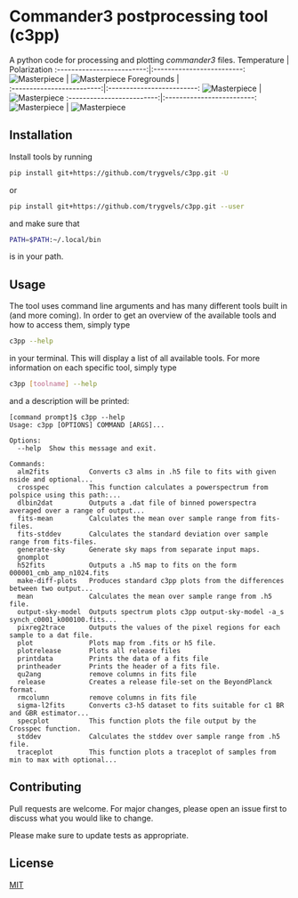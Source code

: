 # Commander3 postprocessing tool (c3pp)

A python code for processing and plotting _commander3_ files.
Temperature             |  Polarization
:-------------------------:|:-------------------------:
![Masterpiece](https://github.com/trygvels/c3pp/blob/master/imgs/spectrum.png) |  ![Masterpiece](https://github.com/trygvels/c3pp/blob/master/imgs/spectrum_pol.png)
Foregrounds             |  
:-------------------------:|:-------------------------:
![Masterpiece](https://github.com/trygvels/c3pp/blob/master/imgs/BP_dust_full_BP7_I_MEAN_w12_n1024_c-sunburst.png) |  ![Masterpiece](https://github.com/trygvels/c3pp/blob/master/imgs/BP_synch_full_BP7_I_MEAN_w12_n1024_c-swamp.png)
:-------------------------:|:-------------------------:
![Masterpiece](https://github.com/trygvels/c3pp/blob/master/imgs/BP_ame_full_BP7_I_MEAN_w12_n1024_c-amber.png) |  ![Masterpiece](https://github.com/trygvels/c3pp/blob/master/imgs/BP_freefree_full_BP7_I_MEAN_w12_n1024_c-freeze.png)

## Installation

Install tools by running 

```bash
pip install git+https://github.com/trygvels/c3pp.git -U
```

or 


```bash
pip install git+https://github.com/trygvels/c3pp.git --user
```

and make sure that
```bash
PATH=$PATH:~/.local/bin
````
is in your path.


## Usage
The tool uses command line arguments and has many different tools built in (and more coming).
In order to get an overview of the available tools and how to access them, simply type
```bash
c3pp --help
````
in your terminal. This will display a list of all available tools.
For more information on each specific tool, simply type
```bash
c3pp [toolname] --help
````
and a description will be printed:
```
[command prompt]$ c3pp --help
Usage: c3pp [OPTIONS] COMMAND [ARGS]...

Options:
  --help  Show this message and exit.

Commands:
  alm2fits          Converts c3 alms in .h5 file to fits with given nside and optional...
  crosspec          This function calculates a powerspectrum from polspice using this path:...
  dlbin2dat         Outputs a .dat file of binned powerspectra averaged over a range of output...
  fits-mean         Calculates the mean over sample range from fits-files.
  fits-stddev       Calculates the standard deviation over sample range from fits-files.
  generate-sky      Generate sky maps from separate input maps.
  gnomplot
  h52fits           Outputs a .h5 map to fits on the form 000001_cmb_amp_n1024.fits
  make-diff-plots   Produces standard c3pp plots from the differences between two output...
  mean              Calculates the mean over sample range from .h5 file.
  output-sky-model  Outputs spectrum plots c3pp output-sky-model -a_s synch_c0001_k000100.fits...
  pixreg2trace      Outputs the values of the pixel regions for each sample to a dat file.
  plot              Plots map from .fits or h5 file.
  plotrelease       Plots all release files
  printdata         Prints the data of a fits file
  printheader       Prints the header of a fits file.
  qu2ang            remove columns in fits file
  release           Creates a release file-set on the BeyondPlanck format.
  rmcolumn          remove columns in fits file
  sigma-l2fits      Converts c3-h5 dataset to fits suitable for c1 BR and GBR estimator...
  specplot          This function plots the file output by the Crosspec function.
  stddev            Calculates the stddev over sample range from .h5 file.
  traceplot         This function plots a traceplot of samples from min to max with optional...
```

## Contributing
Pull requests are welcome. For major changes, please open an issue first to discuss what you would like to change.

Please make sure to update tests as appropriate.

## License
[MIT](https://choosealicense.com/licenses/mit/)